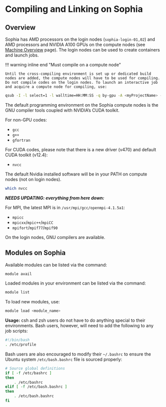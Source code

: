 # Compiling and Linking on Sophia

## Overview
Sophia has AMD processors on the login nodes (`sophia-login-01,02`) and AMD processors and NVIDIA A100 GPUs on the compute nodes (see [Machine Overview](../machine-overview.md) page). The login nodes can be used to create containers and launch jobs.

!!! warning inline end "Must compile on a compute node" 
    
    Until the cross-compiling environment is set up or dedicated build nodes are added, the compute nodes will have to be used for compiling. Do not compile codes on the login nodes. To launch an interactive job and acquire a compute node for compiling, use:

```bash
qsub -I -l select=1 -l walltime=HH:MM:SS -q by-gpu -A <myProjectName> -l filesystems=home:eagle
```

The default programming environment on the Sophia compute nodes is the GNU compiler tools coupled with NVIDIA’s CUDA toolkit.

For non-GPU codes:

- `gcc`
- `g++`
- `gfortran`

For CUDA codes, please note that there is a new driver (v470) and default CUDA toolkit (v12.4):

- `nvcc`

The default Nvidia installed software will be in your PATH on compute nodes (not on login nodes).

```bash
which nvcc
```

***NEEDS UPDATING: everything from here down:***

For MPI, the latest MPI is in `/usr/mpi/gcc/openmpi-4.1.5a1`:

- `mpicc`
- `mpicxx`/`mpic++`/`mpiCC`
- `mpifort`/`mpif77`/`mpif90`

On the login nodes, GNU compilers are available.

## Modules on Sophia
Available modules can be listed via the command:

```bash
module avail
```

Loaded modules in your environment can be listed via the command:

```bash
module list
```

To load new modules, use:

```bash
module load <module_name>
```

**Usage:** csh and zsh users do not have to do anything special to their environments. Bash users, however, will need to add the following to any job scripts:

```bash
#!/bin/bash
. /etc/profile
```

Bash users are also encouraged to modify their `~/.bashrc` to ensure the Ubuntu system `/etc/bash.bashrc` file is sourced properly:

```bash
# Source global definitions
if [ -f /etc/bashrc ]
then
    . /etc/bashrc
elif [ -f /etc/bash.bashrc ]
then
    . /etc/bash.bashrc
fi
```
